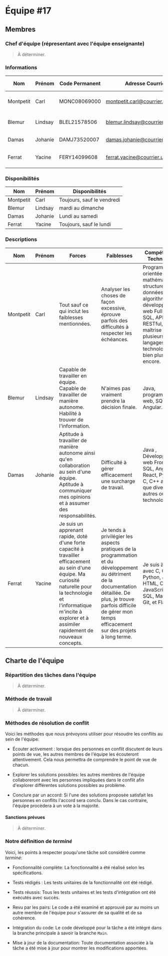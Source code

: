 # Équipe \#17

## Membres

### Chef d'équipe (répresentant avec l'équipe enseignante)

> À déterminer.

### Informations

| Nom       | Prénom  | Code Permanent | Adresse Courriel                | Moyen De Communication          |
| --------- | ------- | -------------- | ------------------------------- | ------------------------------- |
| Montpetit | Carl    | MONC08069000   | montpetit.carl@courrier.uqam.ca | Courriel, Discord et Mattermost |
| Blemur    | Lindsay | BLEL21578506   | blemur.lindsay@courrier.uqam.ca | Courriel, Discord et Mattermost |
| Damas     | Johanie | DAMJ73520007   | damas.johanie@courrier.uqam.ca  | Courriel, Discord               |
| Ferrat    | Yacine  | FERY14099608   | ferrat.yacine@courrier.uqam.ca  | Courriel, Discord et Mattermost |

### Disponibilités

| Nom       | Prénom  | Disponibilités             |
| --------- | ------- | -------------------------- |
| Montpetit | Carl    | Toujours, sauf le vendredi |
| Blemur    | Lindsay | mardi au dimanche          |
| Damas     | Johanie | Lundi au samedi            |
| Ferrat    | Yacine  | Toujours, sauf le lundi    |

### Descriptions

| Nom       | Prénom  | Forces                                                                                                                                                          | Faiblesses                                                                                         | Compétences Techniques                                                                                                                                                                                  |
|-----------|---------|-----------------------------------------------------------------------------------------------------------------------------------------------------------------|----------------------------------------------------------------------------------------------------|---------------------------------------------------------------------------------------------------------------------------------------------------------------------------------------------------------|
| Montpetit | Carl    | Tout sauf ce qui inclut les faiblesses mentionnées.                                                                                                             | Analyser les choses de façon excessive, éprouve parfois des difficultés à respecter les échéances. | Programmation orientée objet, mathématiques, structures de données et algorithmes, développement web Fullstack, SQL, APIs RESTful, maîtrise de plusieurs langages et technologies, et bien plus encore. |
| Blemur    | Lindsay | Capable de travailler en équipe. Capable de travailler de manière autonome. Habilité à trouver de l'information.                                                | N'aimes pas vraiment prendre la décision finale.                                                   | Java, programmation web, SQL, Angular.                                                                                                                                                                  |
| Damas     | Johanie | Aptitude à travailler de manière autonome ainsi qu'en collaboration au sein d'une équipe. Aptitude à communiquer mes opinions et à assumer des responsabilités. | Difficulté à gérer efficacement une surcharge de travail.                                          | Java , Développement web Frontend, SQL, Angular, React, Python, C, C++ ainsi que divers autres outils technologiques                                                                                    |
| Ferrat    | Yacine  | Je suis un apprenant rapide, doté d'une forte capacité à travailler efficacement au sein d'une équipe. Ma curiosité naturelle pour la technologie et l'informatique m'incite à explorer et à assimiler rapidement de nouveaux concepts.                                                                                                                            | Je tends à privilégier les aspects pratiques de la programmation et du développement au détriment de la documentation détaillée. De plus, je trouve parfois difficile de gérer mon temps efficacement sur des projets à long terme.                                                                                             | Je suis à l'aise avec C, C++, Python, Java, HTML, CSS, JavaScript, SQL, Maven, Git, et Flask                                                                                                                                                                                                  |

## Charte de l'équipe

### Répartition des tâches dans l'équipe

> À déterminer.

### Méthode de travail

> À déterminer.

### Méthodes de résolution de conflit
Voici les méthodes que nous prévoyons utiliser pour résoudre les conflits au sein de l'équipe:

- Écouter activement : lorsque des personnes en conflit discutent de leurs points de vue, les autres membres de l'équipe les écouteront attentivement. Cela nous permettra de comprendre le point de vue de chacun.

- Explorer les solutions possibles: les autres membres de l'équipe collaboreront avec les personnes impliquées dans le conflit afin d'explorer différentes solutions possibles au problème.

- Conclure par un accord: Si l'une des solutions proposée satisfait les personnes en conflits l'accord sera conclu. Dans le cas contraire, l'équipe procèdera à un vote à la majorité.

#### Sanctions prévues

> À déterminer.

### Notre définition de _terminé_

Voici, les points à respecter pouqu'une tâche soit considéré comme _terminé_:

- Fonctionnalité complète: La fonctionnalité a été réalisé selon les spécifications.

- Tests rédigés : Les tests unitaires de la fonctionnalité ont été rédigé.

- Tests réussis: Tous les tests unitaires et les tests d'intégration ont été exécutés avec succès.

- Revu par les pairs: Le code a été examiné et approuvé par au moins un autre membre de l'équipe pour s'assurer de sa qualité et de sa cohérence.

- Intégration du code: Le code développé pour la tâche a été intégré dans la branche principale à savoir la branche `Main`.

- Mise à jour de la documentation: Toute documentation associée à la tâche a été mise à jour pour montrer les modifications apportées.
